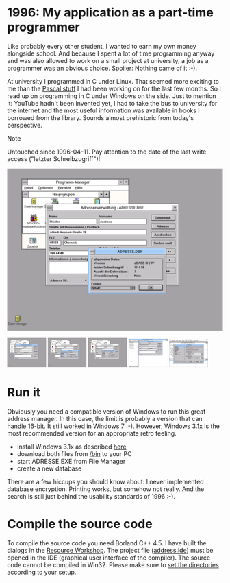 # 1996: My application as a part-time programmer

Like probably every other student, I wanted to earn my own money alongside school. And because I spent a lot of time programming anyway and was also allowed to work on a small project at university, a job as a programmer was an obvious choice. Spoiler: Nothing came of it :-).

At university I programmed in C under Linux. That seemed more exciting to me than the [Pascal stuff](https://github.com/aroesler-privat/historical-project_chemistry) I had been working on for the last few months. So I read up on programming in C under Windows on the side. Just to mention it: YouTube hadn't been invented yet, I had to take the bus to university for the internet and the most useful information was available in books I borrowed from the library. Sounds almost prehistoric from today's perspective. 

> [!NOTE]
> Untouched since 1996-04-11. Pay attention to the date of the last write access ("letzter Schreibzugriff")!

![Screenshot of the Code in Action](screenshots/db_about.jpg)

<img src="screenshots/main.jpg" width="18%"></img> <img src="screenshots/search.jpg" width="18%"></img> <img src="screenshots/db_customize.jpg" width="18%"></img> <img src="screenshots/bc45_dialogs.jpg" width="18%"></img> <img src="screenshots/bc45_directories.jpg" width="18%"></img> 

# Run it

Obviously you need a compatible version of Windows to run this great address manager. In this case, the limit is probably a version that can handle 16-bit. It still worked in Windows 7 :-). However, Windows 3.1x is the most recommended version for an appropriate retro feeling.
- install Windows 3.1x as described [here](doc/INSTALL-win31.md)
- download both files from [/bin](bin/) to your PC
- start ADRESSE.EXE from File Manager
- create a new database

There are a few hiccups you should know about: I never implemented database encryption. Printing works, but somehow not really. And the search is still just behind the usability standards of 1996 :-).

# Compile the source code

To compile the source code you need Borland C++ 4.5. I have built the dialogs in the [Resource Workshop](screenshots/bc45_dialogs.jpg). The project file ([address.ide](src/ADRESSE.IDE)) must be opened in the IDE (graphical user interface of the compiler). The source code cannot be compiled in Win32. Please make sure to [set the directories](screenshots/bc45_directories.jpg) according to your setup. 